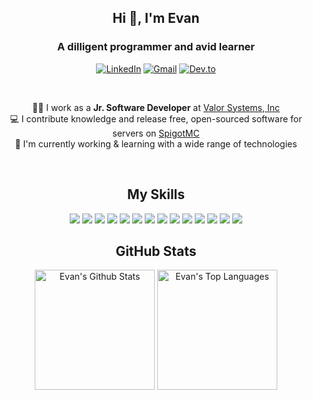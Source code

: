 <h2 align="center"> Hi 👋, I'm Evan </h2>
<h3 align="center">A dilligent programmer and avid learner</h3>

<p align="center">
  <a href="https://www.linkedin.com/in/evan-wright-6b6130194/"
    ><img
      alt="LinkedIn"
      title="LinkedIn"
      src="https://img.shields.io/badge/-LinkedIN-red?style=for-the-badge&logo=linkedin&logoColor=white&color=0A66C2"
  /></a>
  <a href="mailto:evanwright35@gmail.com" target="_blank"
    ><img
      alt="Gmail"
      title="GMail"
      src="https://img.shields.io/badge/-Email-1DA1F2?style=for-the-badge&logo=gmail&logoColor=white&color=EA4335"
  /></a>
  <a href="https://dev.to/evancolewright"
    ><img
      alt="Dev.to"
      title="Dev.to"
      src="https://img.shields.io/badge/DEV.TO-3835D3.svg?&style=for-the-badge&logo=dev.to&logoColor=white"
  /></a>
</p>
<br>

<p align="center">
  👨‍💻 I work as a <strong>Jr. Software Developer</strong> at <a href="http://valorsystems.com"> Valor Systems, Inc</a>
  <br>
    💻  I contribute knowledge and release free, open-sourced software for servers on <a href="https://www.spigotmc.org/members/evanthesurfer.97504/"> SpigotMC</a>
  <br>
  🔭 I'm currently working & learning with a wide range of technologies
</p>
<br>


<h2 align="center"> My Skills  </h2>
<p align="center">
<img src="https://img.shields.io/static/v1?label=&message=C%2B%2B&color=00599C&style=for-the-badge&labelColor=black&logo=C%2B%2B&logoColor=%2300599C)">
 <img src="https://img.shields.io/static/v1?label=&message=Java&color=00599C&style=for-the-badge&labelColor=black&logo=Java&logoColor=007396"> 
<!-- HTML -->
<img src="https://img.shields.io/static/v1?label=&message=HTML&color=E34F26&style=for-the-badge&labelColor=black&logo=CSS3&logoColor=E34F26">  
<!-- CSS -->
<img src="https://img.shields.io/static/v1?label=&message=CSS&color=1572B6&style=for-the-badge&labelColor=black&logo=CSS3&logoColor=1572B6">  
<!-- Sass-->
<img src="https://img.shields.io/static/v1?label=&message=Sass&color=CC6699&style=for-the-badge&labelColor=black&logo=SASS&logoColor=CC6699"> 
<!-- Java Script -->
<img src="https://img.shields.io/static/v1?label=&message=JavaScript&color=F7DF1E&style=for-the-badge&labelColor=black&logo=JavaScript&logoColor=F7DF1E">   
<!-- Node JS -->
<img src="https://img.shields.io/static/v1?label=&message=Node.js&color=339933&style=for-the-badge&labelColor=black&logo=Node.js&logoColor=339933">  
<!-- React -->
<img src="https://img.shields.io/static/v1?label=&message=React&color=61DAFB&style=for-the-badge&labelColor=black&logo=React&logoColor=61DAFB"> 
<!-- Redux -->
<img src="https://img.shields.io/static/v1?label=&message=Redux&color=764ABC&style=for-the-badge&labelColor=black&logo=Redux&logoColor=764ABC"> 

<!-- MySql -->
<img src="https://img.shields.io/static/v1?label=&message=Mysql&color=4479A1&style=for-the-badge&labelColor=black&logo=mysql&logoColor=4479A1"> 
<!-- OracleDB -->
<img src="https://img.shields.io/static/v1?label=&message=OracleDB&color=F80000&style=for-the-badge&labelColor=black&logo=oracle&logoColor=F80000"> 
<!-- Mongo -->
<img src="https://img.shields.io/static/v1?label=&message=MongoDB&color=47A248&style=for-the-badge&labelColor=black&logo=mongodb&logoColor=47A248"> 
<!-- Firebase -->
<!-- <img src="https://img.shields.io/static/v1?label=&message=Google Firebase&color=4285F4&style=for-the-badge&labelColor=black&logo=google&logoColor=4285F4">  -->

<!-- Git -->
<img src="https://img.shields.io/static/v1?label=&message=Git&color=F05032&style=for-the-badge&labelColor=black&logo=git&logoColor=F05032"> 
<!-- Github -->
<img src="https://img.shields.io/static/v1?label=&message=Github&color=181717&style=for-the-badge&labelColor=black&logo=github&logoColor=white"> 

<!-- Red hat-->
<!-- <img src="https://img.shields.io/static/v1?label=&message=Red Hat Enterprise Linux&color=FCC624&style=for-the-badge&labelColor=black&logo=linux&logoColor=FCC624">  -->

</p>

<h2 align="center"> GitHub Stats </h2>
  <p align="center">
    <a href="https://github.com/anuraghazra/github-readme-stats"><img alt="Evan's Github Stats" src="https://denvercoder1-github-readme-stats.vercel.app/api?username=evancolewright&show_icons=true&count_private=true&theme=react&hide_border=true&bg_color=1F222E&title_color=F85D7F&icon_color=F8D866" height="192px"/></a>
  <a href="https://github.com/anuraghazra/github-readme-stats"><img alt="Evan's Top Languages" src="https://denvercoder1-github-readme-stats.vercel.app/api/top-langs/?username=evancolewright&langs_count=8&layout=compact&theme=react&hide_border=true&bg_color=1F222E&title_color=F85D7F&icon_color=F8D866" height="192px"/></a>
  </p>
  <br/>





